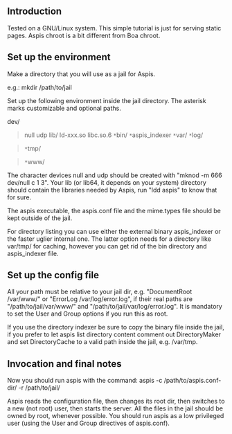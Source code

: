 ## Introduction ##

Tested on a GNU/Linux system. This simple tutorial is just for serving static pages.
Aspis chroot is a bit different from Boa chroot.


## Set up the environment ##

Make a directory that you will use as a jail for Aspis.

e.g.: mkdir /path/to/jail

Set up the following environment inside the jail directory. The asterisk marks customizable and optional paths.

dev/
> null
> udp
lib/
> ld-xxx.so
> libc.so.6
`*`bin/
> `*`aspis\_indexer
`*`var/
> `*`log/

> `*`tmp/

> `*`www/

The character devices null and udp should be created with "mknod -m 666 dev/null c 1 3".
Your lib (or lib64, it depends on your system) directory should contain the libraries needed by Aspis, run "ldd aspis" to know that for sure.

The aspis executable, the aspis.conf file and the mime.types file should be kept outside of the jail.

For directory listing you can use either the external binary aspis\_indexer or the faster uglier internal one. The latter option needs for a directory like var/tmp/ for caching, however you can get rid of the bin directory and aspis\_indexer file.


## Set up the config file ##

All your path must be relative to your jail dir, e.g. "DocumentRoot /var/www/" or "ErrorLog /var/log/error.log", if their real paths are "/path/to/jail/var/www/" and
"/path/to/jail/var/log/error.log".
It is mandatory to set the User and Group options if you run this as root.

If you use the directory indexer be sure to copy the binary file inside the jail,
if you prefer to let aspis list directory content comment out DirectoryMaker and set
DirectoryCache to a valid path inside the jail, e.g. /var/tmp.


## Invocation and final notes ##

Now you should run aspis with the command:
aspis -c /path/to/aspis.conf-dir/ -r /path/to/jail/

Aspis reads the configuration file, then changes its root dir, then switches to a new (not root) user, then starts the server.
All the files in the jail should be owned by root, whenever possible.
You should run aspis as a low privileged user (using the User and Group directives of aspis.conf).